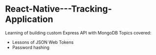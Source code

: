 # React-Native---Tracking-Application

Learning of building custom Express API with MongoDB
Topics covered:
- Lessons of JSON Web Tokens
- Password hashing
